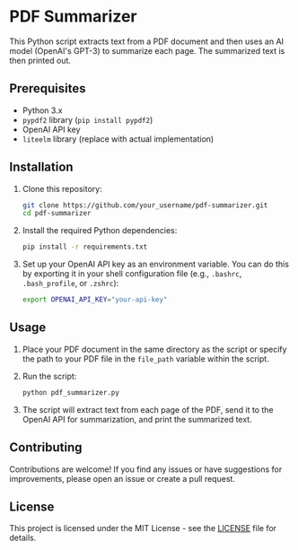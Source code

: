 # PDF Summarizer

This Python script extracts text from a PDF document and then uses an AI model (OpenAI's GPT-3) to summarize each page. The summarized text is then printed out.

## Prerequisites

- Python 3.x
- `pypdf2` library (`pip install pypdf2`)
- OpenAI API key
- `liteelm` library (replace with actual implementation)

## Installation

1. Clone this repository:

   ```bash
   git clone https://github.com/your_username/pdf-summarizer.git
   cd pdf-summarizer
   ```

2. Install the required Python dependencies:

   ```bash
   pip install -r requirements.txt
   ```

3. Set up your OpenAI API key as an environment variable. You can do this by exporting it in your shell configuration file (e.g., `.bashrc`, `.bash_profile`, or `.zshrc`):

   ```bash
   export OPENAI_API_KEY="your-api-key"
   ```

## Usage

1. Place your PDF document in the same directory as the script or specify the path to your PDF file in the `file_path` variable within the script.

2. Run the script:

   ```bash
   python pdf_summarizer.py
   ```

3. The script will extract text from each page of the PDF, send it to the OpenAI API for summarization, and print the summarized text.

## Contributing

Contributions are welcome! If you find any issues or have suggestions for improvements, please open an issue or create a pull request.

## License

This project is licensed under the MIT License - see the [LICENSE](LICENSE) file for details.
